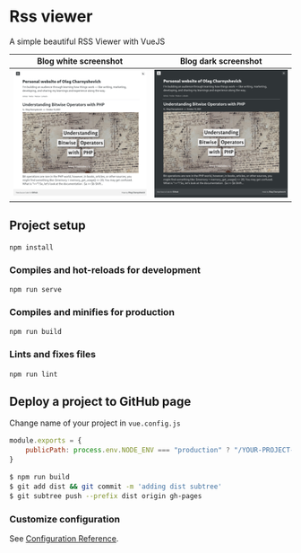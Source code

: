 # Rss viewer

A simple beautiful RSS Viewer with VueJS

Blog white screenshot  |  Blog dark screenshot
:-------------------------:|:-------------------------:
![Blog white screenshot](docs/blog-w.png)  |  ![Blog dark screenshot](docs/blog-d.png)

## Project setup
```
npm install
```

### Compiles and hot-reloads for development
```
npm run serve
```

### Compiles and minifies for production
```
npm run build
```

### Lints and fixes files
```
npm run lint
```

## Deploy a project to GitHub page
Change name of your project in `vue.config.js`
```js
module.exports = {
    publicPath: process.env.NODE_ENV === "production" ? "/YOUR-PROJECT-NAME/" : "/",
}
```

```bash
$ npm run build
$ git add dist && git commit -m 'adding dist subtree'
$ git subtree push --prefix dist origin gh-pages
```

### Customize configuration
See [Configuration Reference](https://cli.vuejs.org/config/).
